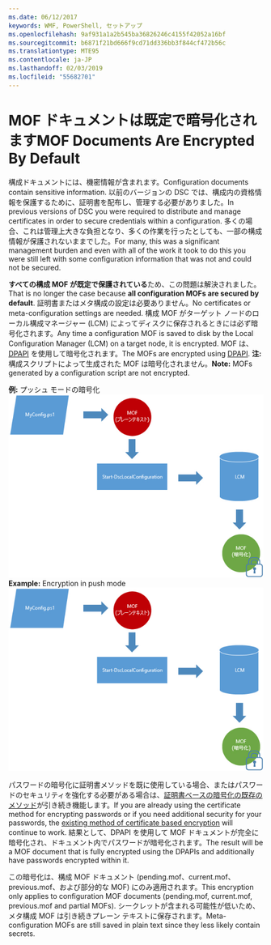 ```yaml
---
ms.date: 06/12/2017
keywords: WMF, PowerShell, セットアップ
ms.openlocfilehash: 9af931a1a2b545ba36826246c4155f42052a16bf
ms.sourcegitcommit: b6871f21bd666f9cd71dd336bb3f844cf472b56c
ms.translationtype: MTE95
ms.contentlocale: ja-JP
ms.lasthandoff: 02/03/2019
ms.locfileid: "55682701"
---
```

# <a name="mof-documents-are-encrypted-by-default"></a><span data-ttu-id="43f7a-102">MOF ドキュメントは既定で暗号化されます</span><span class="sxs-lookup"><span data-stu-id="43f7a-102">MOF Documents Are Encrypted By Default</span></span>

<span data-ttu-id="43f7a-103">構成ドキュメントには、機密情報が含まれます。</span><span class="sxs-lookup"><span data-stu-id="43f7a-103">Configuration documents contain sensitive information.</span></span> <span data-ttu-id="43f7a-104">以前のバージョンの DSC では、構成内の資格情報を保護するために、証明書を配布し、管理する必要がありました。</span><span class="sxs-lookup"><span data-stu-id="43f7a-104">In previous versions of DSC you were required to distribute and manage certificates in order to secure credentials within a configuration.</span></span> <span data-ttu-id="43f7a-105">多くの場合、これは管理上大きな負担となり、多くの作業を行ったとしても、一部の構成情報が保護されないままでした。</span><span class="sxs-lookup"><span data-stu-id="43f7a-105">For many, this was a significant management burden and even with all of the work it took to do this you were still left with some configuration information that was not and could not be secured.</span></span>

<span data-ttu-id="43f7a-106">**すべての構成 MOF が既定で保護されている**ため、この問題は解決されました。</span><span class="sxs-lookup"><span data-stu-id="43f7a-106">That is no longer the case because **all configuration MOFs are secured by default**.</span></span> <span data-ttu-id="43f7a-107">証明書またはメタ構成の設定は必要ありません。</span><span class="sxs-lookup"><span data-stu-id="43f7a-107">No certificates or meta-configuration settings are needed.</span></span> <span data-ttu-id="43f7a-108">構成 MOF がターゲット ノードのローカル構成マネージャー (LCM) によってディスクに保存されるときには必ず暗号化されます。</span><span class="sxs-lookup"><span data-stu-id="43f7a-108">Any time a configuration MOF is saved to disk by the Local Configuration Manager (LCM) on a target node, it is encrypted.</span></span> <span data-ttu-id="43f7a-109">MOF は、[DPAPI](https://msdn.microsoft.com/library/ms995355.aspx) を使用して暗号化されます。</span><span class="sxs-lookup"><span data-stu-id="43f7a-109">The MOFs are encrypted using [DPAPI](https://msdn.microsoft.com/library/ms995355.aspx).</span></span> <span data-ttu-id="43f7a-110">**注:** 構成スクリプトによって生成された MOF は暗号化されません。</span><span class="sxs-lookup"><span data-stu-id="43f7a-110">**Note:** MOFs generated by a configuration script are not encrypted.</span></span>

<span data-ttu-id="43f7a-111">**例:** プッシュ モードの暗号化 ![MOF 暗号化](../images/MOF_Encryption.jpg)</span><span class="sxs-lookup"><span data-stu-id="43f7a-111">**Example:** Encryption in push mode ![MOF Encryption](../images/MOF_Encryption.jpg)</span></span>

<span data-ttu-id="43f7a-112">パスワードの暗号化に証明書メソッドを既に使用している場合、またはパスワードのセキュリティを強化する必要がある場合は、[証明書ベースの暗号化の既存のメソッド](https://msdn.microsoft.com/powershell/dsc/securemof)が引き続き機能します。</span><span class="sxs-lookup"><span data-stu-id="43f7a-112">If you are already using the certificate method for encrypting passwords or if you need additional security for your passwords, the [existing method of certificate based encryption](https://msdn.microsoft.com/powershell/dsc/securemof) will continue to work.</span></span> <span data-ttu-id="43f7a-113">結果として、DPAPI を使用して MOF ドキュメントが完全に暗号化され、ドキュメント内でパスワードが暗号化されます。</span><span class="sxs-lookup"><span data-stu-id="43f7a-113">The result will be a MOF document that is fully encrypted using the DPAPIs and additionally have passwords encrypted within it.</span></span>

<span data-ttu-id="43f7a-114">この暗号化は、構成 MOF ドキュメント (pending.mof、current.mof、previous.mof、および部分的な MOF) にのみ適用されます。</span><span class="sxs-lookup"><span data-stu-id="43f7a-114">This encryption only applies to configuration MOF documents (pending.mof, current.mof, previous.mof and partial MOFs).</span></span> <span data-ttu-id="43f7a-115">シークレットが含まれる可能性が低いため、メタ構成 MOF は引き続きプレーン テキストに保存されます。</span><span class="sxs-lookup"><span data-stu-id="43f7a-115">Meta-configuration MOFs are still saved in plain text since they less likely contain secrets.</span></span>
